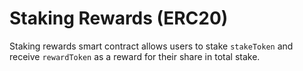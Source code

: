 # Staking Rewards (ERC20)

Staking rewards smart contract allows users to stake `stakeToken` and receive `rewardToken` as a reward for their share in total stake.
